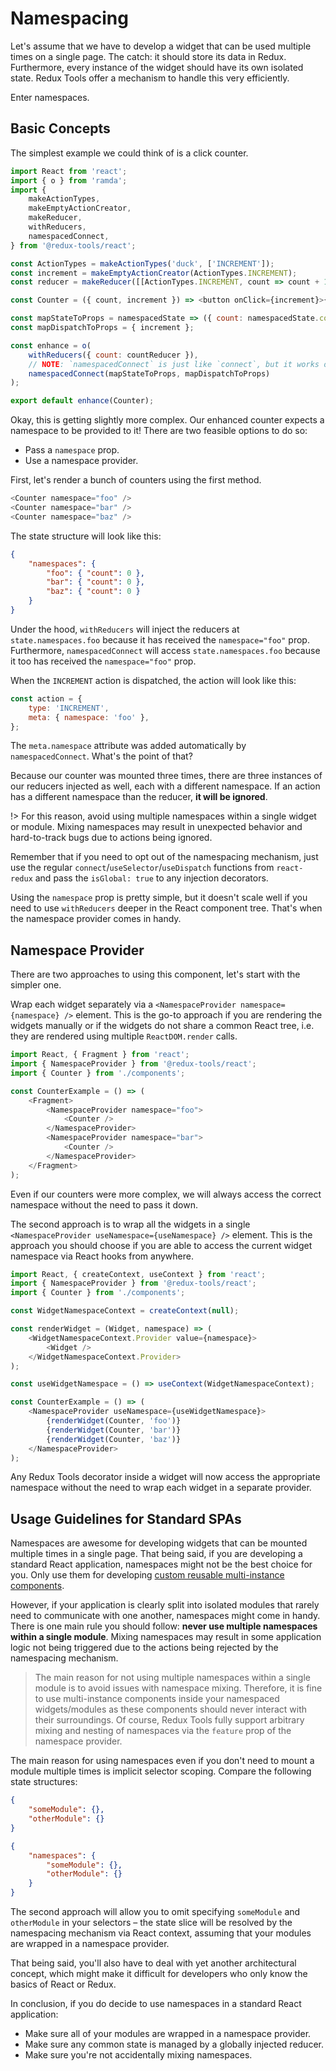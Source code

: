 # Namespacing

Let's assume that we have to develop a widget that can be used multiple times on a single page. The catch: it should store its data in Redux. Furthermore, every instance of the widget should have its own isolated state. Redux Tools offer a mechanism to handle this very efficiently.

Enter namespaces.

## Basic Concepts

The simplest example we could think of is a click counter.

```js
import React from 'react';
import { o } from 'ramda';
import {
	makeActionTypes,
	makeEmptyActionCreator,
	makeReducer,
	withReducers,
	namespacedConnect,
} from '@redux-tools/react';

const ActionTypes = makeActionTypes('duck', ['INCREMENT']);
const increment = makeEmptyActionCreator(ActionTypes.INCREMENT);
const reducer = makeReducer([[ActionTypes.INCREMENT, count => count + 1]], 0);

const Counter = ({ count, increment }) => <button onClick={increment}>{count}</button>;

const mapStateToProps = namespacedState => ({ count: namespacedState.count });
const mapDispatchToProps = { increment };

const enhance = o(
	withReducers({ count: countReducer }),
	// NOTE: `namespacedConnect` is just like `connect`, but it works over namespaces
	namespacedConnect(mapStateToProps, mapDispatchToProps)
);

export default enhance(Counter);
```

Okay, this is getting slightly more complex. Our enhanced counter expects a namespace to be provided to it! There are two feasible options to do so:

- Pass a `namespace` prop.
- Use a namespace provider.

First, let's render a bunch of counters using the first method.

```js
<Counter namespace="foo" />
<Counter namespace="bar" />
<Counter namespace="baz" />
```

The state structure will look like this:

```json
{
	"namespaces": {
		"foo": { "count": 0 },
		"bar": { "count": 0 },
		"baz": { "count": 0 }
	}
}
```

Under the hood, `withReducers` will inject the reducers at `state.namespaces.foo` because it has received the `namespace="foo"` prop. Furthermore, `namespacedConnect` will access `state.namespaces.foo` because it too has received the `namespace="foo"` prop.

When the `INCREMENT` action is dispatched, the action will look like this:

```js
const action = {
	type: 'INCREMENT',
	meta: { namespace: 'foo' },
};
```

The `meta.namespace` attribute was added automatically by `namespacedConnect`. What's the point of that?

Because our counter was mounted three times, there are three instances of our reducers injected as well, each with a different namespace. If an action has a different namespace than the reducer, **it will be ignored**.

!> For this reason, avoid using multiple namespaces within a single widget or module. Mixing namespaces may result in unexpected behavior and hard-to-track bugs due to actions being ignored.

Remember that if you need to opt out of the namespacing mechanism, just use the regular `connect`/`useSelector`/`useDispatch` functions from `react-redux` and pass the `isGlobal: true` to any injection decorators.

Using the `namespace` prop is pretty simple, but it doesn't scale well if you need to use `withReducers` deeper in the React component tree. That's when the namespace provider comes in handy.

## Namespace Provider

There are two approaches to using this component, let's start with the simpler one.

Wrap each widget separately via a `<NamespaceProvider namespace={namespace} />` element. This is the go-to approach if you are rendering the widgets manually or if the widgets do not share a common React tree, i.e. they are rendered using multiple `ReactDOM.render` calls.

```js
import React, { Fragment } from 'react';
import { NamespaceProvider } from '@redux-tools/react';
import { Counter } from './components';

const CounterExample = () => (
	<Fragment>
		<NamespaceProvider namespace="foo">
			<Counter />
		</NamespaceProvider>
		<NamespaceProvider namespace="bar">
			<Counter />
		</NamespaceProvider>
	</Fragment>
);
```

Even if our counters were more complex, we will always access the correct namespace without the need to pass it down.

The second approach is to wrap all the widgets in a single `<NamespaceProvider useNamespace={useNamespace} />` element. This is the approach you should choose if you are able to access the current widget namespace via React hooks from anywhere.

```js
import React, { createContext, useContext } from 'react';
import { NamespaceProvider } from '@redux-tools/react';
import { Counter } from './components';

const WidgetNamespaceContext = createContext(null);

const renderWidget = (Widget, namespace) => (
	<WidgetNamespaceContext.Provider value={namespace}>
		<Widget />
	</WidgetNamespaceContext.Provider>
);

const useWidgetNamespace = () => useContext(WidgetNamespaceContext);

const CounterExample = () => (
	<NamespaceProvider useNamespace={useWidgetNamespace}>
		{renderWidget(Counter, 'foo')}
		{renderWidget(Counter, 'bar')}
		{renderWidget(Counter, 'baz')}
	</NamespaceProvider>
);
```

Any Redux Tools decorator inside a widget will now access the appropriate namespace without the need to wrap each widget in a separate provider.

## Usage Guidelines for Standard SPAs

Namespaces are awesome for developing widgets that can be mounted multiple times in a single page. That being said, if you are developing a standard React application, namespaces might not be the best choice for you. Only use them for developing [custom reusable multi-instance components](/tutorial/03-multi-instance-components).

However, if your application is clearly split into isolated modules that rarely need to communicate with one another, namespaces might come in handy. There is one main rule you should follow: **never use multiple namespaces within a single module**. Mixing namespaces may result in some application logic not being triggered due to the actions being rejected by the namespacing mechanism.

> The main reason for not using multiple namespaces within a single module is to avoid issues with namespace mixing. Therefore, it is fine to use multi-instance components inside your namespaced widgets/modules as these components should never interact with their surroundings. Of course, Redux Tools fully support arbitrary mixing and nesting of namespaces via the `feature` prop of the namespace provider.

The main reason for using namespaces even if you don't need to mount a module multiple times is implicit selector scoping. Compare the following state structures:

```json
{
	"someModule": {},
	"otherModule": {}
}
```

```json
{
	"namespaces": {
		"someModule": {},
		"otherModule": {}
	}
}
```

The second approach will allow you to omit specifying `someModule` and `otherModule` in your selectors – the state slice will be resolved by the namespacing mechanism via React context, assuming that your modules are wrapped in a namespace provider.

That being said, you'll also have to deal with yet another architectural concept, which might make it difficult for developers who only know the basics of React or Redux.

In conclusion, if you do decide to use namespaces in a standard React application:

- Make sure all of your modules are wrapped in a namespace provider.
- Make sure any common state is managed by a globally injected reducer.
- Make sure you're not accidentally mixing namespaces.

